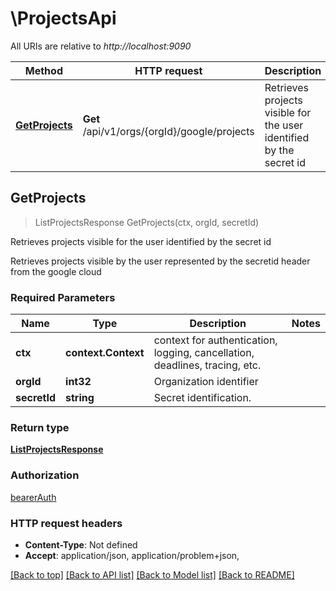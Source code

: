 # \ProjectsApi

All URIs are relative to *http://localhost:9090*

Method | HTTP request | Description
------------- | ------------- | -------------
[**GetProjects**](ProjectsApi.md#GetProjects) | **Get** /api/v1/orgs/{orgId}/google/projects | Retrieves projects visible for the user identified by the secret id



## GetProjects

> ListProjectsResponse GetProjects(ctx, orgId, secretId)

Retrieves projects visible for the user identified by the secret id

Retrieves projects visible by the user represented by the secretid header from the google cloud

### Required Parameters


Name | Type | Description  | Notes
------------- | ------------- | ------------- | -------------
**ctx** | **context.Context** | context for authentication, logging, cancellation, deadlines, tracing, etc.
**orgId** | **int32**| Organization identifier | 
**secretId** | **string**| Secret identification. | 

### Return type

[**ListProjectsResponse**](ListProjectsResponse.md)

### Authorization

[bearerAuth](../README.md#bearerAuth)

### HTTP request headers

- **Content-Type**: Not defined
- **Accept**: application/json, application/problem+json, 

[[Back to top]](#) [[Back to API list]](../README.md#documentation-for-api-endpoints)
[[Back to Model list]](../README.md#documentation-for-models)
[[Back to README]](../README.md)

